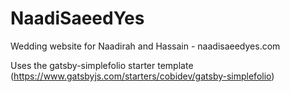 # NaadiSaeedYes

Wedding website for Naadirah and Hassain - naadisaeedyes.com

Uses the gatsby-simplefolio starter template (https://www.gatsbyjs.com/starters/cobidev/gatsby-simplefolio)
